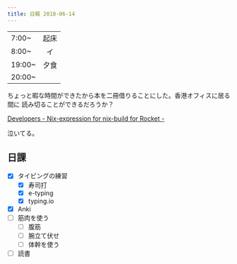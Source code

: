 ```yaml
---
title: 日報 2018-06-14
---
```


|||
|:-|:-:|
|7:00~|起床|
|8:00~|イ|
|19:00~|夕食|
|20:00~||

ちょっと暇な時間ができたから本を二冊借りることにした。香港オフィスに居る間に
読み切ることができるだろうか？

[Developers - Nix-expression for nix-build for Rocket -](https://www.bountysource.com/issues/47256630-nix-expression-for-nix-build-for-rocket)

泣いてる。

## 日課

- [x] タイピングの練習
	+ [x] 寿司打
	+ [x] e-typing
	+ [x] typing.io
- [x] Anki
- [ ] 筋肉を使う
	+ [ ] 腹筋
	+ [ ] 腕立て伏せ
	+ [ ] 体幹を使う
- [ ] 読書

